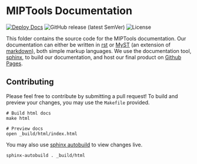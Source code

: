 # MIPTools Documentation

[![Deploy Docs](https://github.com/bailey-lab/MIPTools/actions/workflows/deploy-docs.yaml/badge.svg)](https://github.com/bailey-lab/MIPTools/actions/workflows/deploy-docs.yaml)
![GitHub release (latest
SemVer)](https://img.shields.io/github/v/release/bailey-lab/MIPTools)
![License](https://img.shields.io/github/license/bailey-lab/MIPTools)

This folder contains the source code for the MIPTools documentation. Our
documentation can either be written in
[rst](https://www.sphinx-doc.org/en/master/usage/restructuredtext/basics.html)
or [MyST](https://myst-parser.readthedocs.io/en/latest/index.html) (an extension
of [markdown](https://www.markdownguide.org/)), both simple markup languages.
We use the documentation tool,
[sphinx](https://www.sphinx-doc.org/en/master/index.html), to build our
documentation, and host our final product on [Github
Pages](https://bailey-lab.github.io/MIPTools/).

## Contributing

Please feel free to contribute by submitting a pull request! To build and
preview your changes, you may use the `Makefile` provided.

```shell
# Build html docs
make html

# Preview docs
open _build/html/index.html
```

You may also use [sphinx autobuild](https://pypi.org/project/sphinx-autobuild/)
to view changes live.

```shell
sphinx-autobuild . _build/html
```
